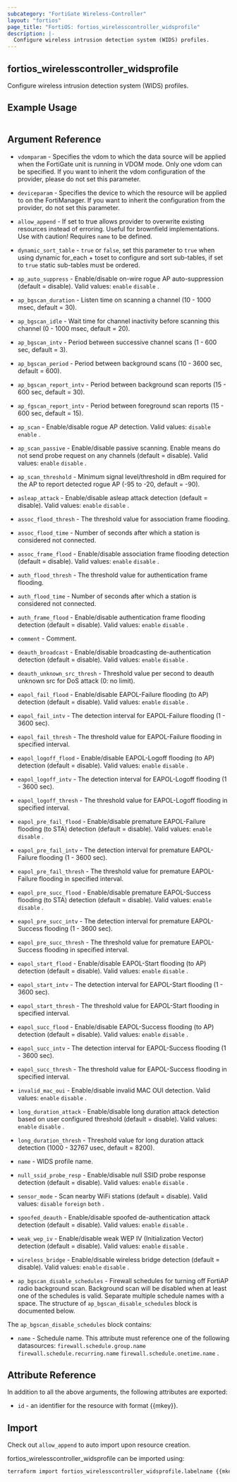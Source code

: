 ```yaml
---
subcategory: "FortiGate Wireless-Controller"
layout: "fortios"
page_title: "FortiOS: fortios_wirelesscontroller_widsprofile"
description: |-
  Configure wireless intrusion detection system (WIDS) profiles.
---
```


## fortios_wirelesscontroller_widsprofile
Configure wireless intrusion detection system (WIDS) profiles.

## Example Usage

```hcl

```

## Argument Reference
* `vdomparam` - Specifies the vdom to which the data source will be applied when the FortiGate unit is running in VDOM mode. Only one vdom can be specified. If you want to inherit the vdom configuration of the provider, please do not set this parameter.
* `deviceparam` - Specifies the device to which the resource will be applied to on the FortiManager. If you want to inherit the configuration from the provider, do not set this parameter.
* `allow_append` - If set to true allows provider to overwrite existing resources instead of erroring. Useful for brownfield implementations. Use with caution! Requires `name` to be defined.
* `dynamic_sort_table` - `true` or `false`, set this parameter to `true` when using dynamic for_each + toset to configure and sort sub-tables, if set to `true` static sub-tables must be ordered.

* `ap_auto_suppress` - Enable/disable on-wire rogue AP auto-suppression (default = disable). Valid values: `enable` `disable` .
* `ap_bgscan_duration` - Listen time on scanning a channel (10 - 1000 msec, default = 30).
* `ap_bgscan_idle` - Wait time for channel inactivity before scanning this channel (0 - 1000 msec, default = 20).
* `ap_bgscan_intv` - Period between successive channel scans (1 - 600 sec, default = 3).
* `ap_bgscan_period` - Period between background scans (10 - 3600 sec, default = 600).
* `ap_bgscan_report_intv` - Period between background scan reports (15 - 600 sec, default = 30).
* `ap_fgscan_report_intv` - Period between foreground scan reports (15 - 600 sec, default = 15).
* `ap_scan` - Enable/disable rogue AP detection. Valid values: `disable` `enable` .
* `ap_scan_passive` - Enable/disable passive scanning. Enable means do not send probe request on any channels (default = disable). Valid values: `enable` `disable` .
* `ap_scan_threshold` - Minimum signal level/threshold in dBm required for the AP to report detected rogue AP (-95 to -20, default = -90).
* `asleap_attack` - Enable/disable asleap attack detection (default = disable). Valid values: `enable` `disable` .
* `assoc_flood_thresh` - The threshold value for association frame flooding.
* `assoc_flood_time` - Number of seconds after which a station is considered not connected.
* `assoc_frame_flood` - Enable/disable association frame flooding detection (default = disable). Valid values: `enable` `disable` .
* `auth_flood_thresh` - The threshold value for authentication frame flooding.
* `auth_flood_time` - Number of seconds after which a station is considered not connected.
* `auth_frame_flood` - Enable/disable authentication frame flooding detection (default = disable). Valid values: `enable` `disable` .
* `comment` - Comment.
* `deauth_broadcast` - Enable/disable broadcasting de-authentication detection (default = disable). Valid values: `enable` `disable` .
* `deauth_unknown_src_thresh` - Threshold value per second to deauth unknown src for DoS attack (0: no limit).
* `eapol_fail_flood` - Enable/disable EAPOL-Failure flooding (to AP) detection (default = disable). Valid values: `enable` `disable` .
* `eapol_fail_intv` - The detection interval for EAPOL-Failure flooding (1 - 3600 sec).
* `eapol_fail_thresh` - The threshold value for EAPOL-Failure flooding in specified interval.
* `eapol_logoff_flood` - Enable/disable EAPOL-Logoff flooding (to AP) detection (default = disable). Valid values: `enable` `disable` .
* `eapol_logoff_intv` - The detection interval for EAPOL-Logoff flooding (1 - 3600 sec).
* `eapol_logoff_thresh` - The threshold value for EAPOL-Logoff flooding in specified interval.
* `eapol_pre_fail_flood` - Enable/disable premature EAPOL-Failure flooding (to STA) detection (default = disable). Valid values: `enable` `disable` .
* `eapol_pre_fail_intv` - The detection interval for premature EAPOL-Failure flooding (1 - 3600 sec).
* `eapol_pre_fail_thresh` - The threshold value for premature EAPOL-Failure flooding in specified interval.
* `eapol_pre_succ_flood` - Enable/disable premature EAPOL-Success flooding (to STA) detection (default = disable). Valid values: `enable` `disable` .
* `eapol_pre_succ_intv` - The detection interval for premature EAPOL-Success flooding (1 - 3600 sec).
* `eapol_pre_succ_thresh` - The threshold value for premature EAPOL-Success flooding in specified interval.
* `eapol_start_flood` - Enable/disable EAPOL-Start flooding (to AP) detection (default = disable). Valid values: `enable` `disable` .
* `eapol_start_intv` - The detection interval for EAPOL-Start flooding (1 - 3600 sec).
* `eapol_start_thresh` - The threshold value for EAPOL-Start flooding in specified interval.
* `eapol_succ_flood` - Enable/disable EAPOL-Success flooding (to AP) detection (default = disable). Valid values: `enable` `disable` .
* `eapol_succ_intv` - The detection interval for EAPOL-Success flooding (1 - 3600 sec).
* `eapol_succ_thresh` - The threshold value for EAPOL-Success flooding in specified interval.
* `invalid_mac_oui` - Enable/disable invalid MAC OUI detection. Valid values: `enable` `disable` .
* `long_duration_attack` - Enable/disable long duration attack detection based on user configured threshold (default = disable). Valid values: `enable` `disable` .
* `long_duration_thresh` - Threshold value for long duration attack detection (1000 - 32767 usec, default = 8200).
* `name` - WIDS profile name.
* `null_ssid_probe_resp` - Enable/disable null SSID probe response detection (default = disable). Valid values: `enable` `disable` .
* `sensor_mode` - Scan nearby WiFi stations (default = disable). Valid values: `disable` `foreign` `both` .
* `spoofed_deauth` - Enable/disable spoofed de-authentication attack detection (default = disable). Valid values: `enable` `disable` .
* `weak_wep_iv` - Enable/disable weak WEP IV (Initialization Vector) detection (default = disable). Valid values: `enable` `disable` .
* `wireless_bridge` - Enable/disable wireless bridge detection (default = disable). Valid values: `enable` `disable` .
* `ap_bgscan_disable_schedules` - Firewall schedules for turning off FortiAP radio background scan. Background scan will be disabled when at least one of the schedules is valid. Separate multiple schedule names with a space. The structure of `ap_bgscan_disable_schedules` block is documented below.

The `ap_bgscan_disable_schedules` block contains:

* `name` - Schedule name. This attribute must reference one of the following datasources: `firewall.schedule.group.name` `firewall.schedule.recurring.name` `firewall.schedule.onetime.name` .

## Attribute Reference

In addition to all the above arguments, the following attributes are exported:
* `id` - an identifier for the resource with format {{mkey}}.

## Import

Check out `allow_append` to auto import upon resource creation.

fortios_wirelesscontroller_widsprofile can be imported using:
```sh
terraform import fortios_wirelesscontroller_widsprofile.labelname {{mkey}}
```
